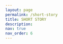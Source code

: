 ```yaml
---
layout: page
permalink: /short-story
title: SHORT STORY
description: 
nav: true
nav_order: 6
---
```



